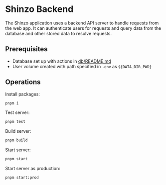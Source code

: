# Shinzo Backend

The Shinzo application uses a backend API server to handle requests from the web app. It can authenticate users for requests and query data from the database and other stored data to resolve requests.

## Prerequisites
- Database set up with actions in [db/README.md](../db/README.md)
- User volume created with path specified in `.env` as `${DATA_DIR_PWD}`

## Operations

Install packages:
```bash
pnpm i
```

Test server:
```bash
pnpm test
```

Build server:
```bash
pnpm build
```

Start server:
```bash
pnpm start
```

Start server as production:
```bash
pnpm start:prod
```
